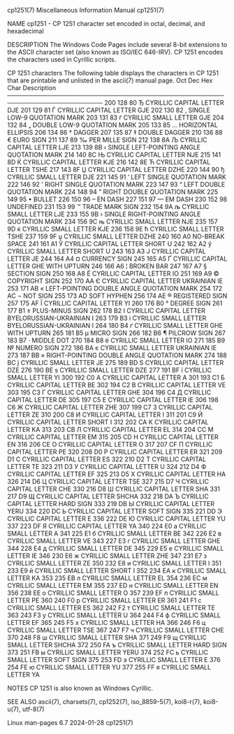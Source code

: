 cp1251(7)						       Miscellaneous Information Manual							     cp1251(7)

NAME
       cp1251 - CP 1251 character set encoded in octal, decimal, and hexadecimal

DESCRIPTION
       The  Windows  Code  Pages  include several 8-bit extensions to the ASCII character set (also known as ISO/IEC 646-IRV).	CP 1251 encodes the characters
       used in Cyrillic scripts.

   CP 1251 characters
       The following table displays the characters in CP 1251 that are printable and unlisted in the ascii(7) manual page.
       Oct   Dec   Hex	 Char	Description
       ────────────────────────────────────────────────────────────────────────
       200   128   80	  Ђ	CYRILLIC CAPITAL LETTER DJE
       201   129   81	  Ѓ	CYRILLIC CAPITAL LETTER GJE
       202   130   82	  ‚	SINGLE LOW-9 QUOTATION MARK
       203   131   83	  ѓ	CYRILLIC SMALL LETTER GJE
       204   132   84	  „	DOUBLE LOW-9 QUOTATION MARK
       205   133   85	  …	HORIZONTAL ELLIPSIS
       206   134   86	  †	DAGGER
       207   135   87	  ‡	DOUBLE DAGGER
       210   136   88	  €	EURO SIGN
       211   137   89	  ‰	PER MILLE SIGN
       212   138   8A	  Љ	CYRILLIC CAPITAL LETTER LJE
       213   139   8B	  ‹	SINGLE LEFT-POINTING ANGLE QUOTATION MARK
       214   140   8C	  Њ	CYRILLIC CAPITAL LETTER NJE
       215   141   8D	  Ќ	CYRILLIC CAPITAL LETTER KJE
       216   142   8E	  Ћ	CYRILLIC CAPITAL LETTER TSHE
       217   143   8F	  Џ	CYRILLIC CAPITAL LETTER DZHE
       220   144   90	  ђ	CYRILLIC SMALL LETTER DJE
       221   145   91	  ‘	LEFT SINGLE QUOTATION MARK
       222   146   92	  ’	RIGHT SINGLE QUOTATION MARK
       223   147   93	  “	LEFT DOUBLE QUOTATION MARK
       224   148   94	  ”	RIGHT DOUBLE QUOTATION MARK
       225   149   95	  •	BULLET
       226   150   96	  –	EN DASH
       227   151   97	  —	EM DASH
       230   152   98		UNDEFINED
       231   153   99	  ™	TRADE MARK SIGN
       232   154   9A	  љ	CYRILLIC SMALL LETTER LJE
       233   155   9B	  ›	SINGLE RIGHT-POINTING ANGLE QUOTATION MARK
       234   156   9C	  њ	CYRILLIC SMALL LETTER NJE
       235   157   9D	  ќ	CYRILLIC SMALL LETTER KJE
       236   158   9E	  ћ	CYRILLIC SMALL LETTER TSHE
       237   159   9F	  џ	CYRILLIC SMALL LETTER DZHE
       240   160   A0		NO-BREAK SPACE
       241   161   A1	  Ў	CYRILLIC CAPITAL LETTER SHORT U
       242   162   A2	  ў	CYRILLIC SMALL LETTER SHORT U
       243   163   A3	  Ј	CYRILLIC CAPITAL LETTER JE
       244   164   A4	  ¤	CURRENCY SIGN
       245   165   A5	  Ґ	CYRILLIC CAPITAL LETTER GHE WITH UPTURN
       246   166   A6	  ¦	BROKEN BAR
       247   167   A7	  §	SECTION SIGN
       250   168   A8	  Ё	CYRILLIC CAPITAL LETTER IO
       251   169   A9	  ©	COPYRIGHT SIGN
       252   170   AA	  Є	CYRILLIC CAPITAL LETTER UKRAINIAN IE
       253   171   AB	  «	LEFT-POINTING DOUBLE ANGLE QUOTATION MARK
       254   172   AC	  ¬	NOT SIGN
       255   173   AD		SOFT HYPHEN
       256   174   AE	  ®	REGISTERED SIGN
       257   175   AF	  Ї	CYRILLIC CAPITAL LETTER YI
       260   176   B0	  °	DEGREE SIGN
       261   177   B1	  ±	PLUS-MINUS SIGN
       262   178   B2	  І	CYRILLIC CAPITAL LETTER
				BYELORUSSIAN-UKRAINIAN I
       263   179   B3	  і	CYRILLIC SMALL LETTER BYELORUSSIAN-UKRAINIAN I
       264   180   B4	  ґ	CYRILLIC SMALL LETTER GHE WITH UPTURN
       265   181   B5	  µ	MICRO SIGN
       266   182   B6	  ¶	PILCROW SIGN
       267   183   B7	  ·	MIDDLE DOT
       270   184   B8	  ё	CYRILLIC SMALL LETTER IO
       271   185   B9	  №	NUMERO SIGN
       272   186   BA	  є	CYRILLIC SMALL LETTER UKRAINIAN IE
       273   187   BB	  »	RIGHT-POINTING DOUBLE ANGLE QUOTATION MARK
       274   188   BC	  ј	CYRILLIC SMALL LETTER JE
       275   189   BD	  Ѕ	CYRILLIC CAPITAL LETTER DZE
       276   190   BE	  ѕ	CYRILLIC SMALL LETTER DZE
       277   191   BF	  ї	CYRILLIC SMALL LETTER YI
       300   192   C0	  А	CYRILLIC CAPITAL LETTER A
       301   193   C1	  Б	CYRILLIC CAPITAL LETTER BE
       302   194   C2	  В	CYRILLIC CAPITAL LETTER VE
       303   195   C3	  Г	CYRILLIC CAPITAL LETTER GHE
       304   196   C4	  Д	CYRILLIC CAPITAL LETTER DE
       305   197   C5	  Е	CYRILLIC CAPITAL LETTER IE
       306   198   C6	  Ж	CYRILLIC CAPITAL LETTER ZHE
       307   199   C7	  З	CYRILLIC CAPITAL LETTER ZE
       310   200   C8	  И	CYRILLIC CAPITAL LETTER I
       311   201   C9	  Й	CYRILLIC CAPITAL LETTER SHORT I
       312   202   CA	  К	CYRILLIC CAPITAL LETTER KA
       313   203   CB	  Л	CYRILLIC CAPITAL LETTER EL
       314   204   CC	  М	CYRILLIC CAPITAL LETTER EM
       315   205   CD	  Н	CYRILLIC CAPITAL LETTER EN
       316   206   CE	  О	CYRILLIC CAPITAL LETTER O
       317   207   CF	  П	CYRILLIC CAPITAL LETTER PE
       320   208   D0	  Р	CYRILLIC CAPITAL LETTER ER
       321   209   D1	  С	CYRILLIC CAPITAL LETTER ES
       322   210   D2	  Т	CYRILLIC CAPITAL LETTER TE
       323   211   D3	  У	CYRILLIC CAPITAL LETTER U
       324   212   D4	  Ф	CYRILLIC CAPITAL LETTER EF
       325   213   D5	  Х	CYRILLIC CAPITAL LETTER HA
       326   214   D6	  Ц	CYRILLIC CAPITAL LETTER TSE
       327   215   D7	  Ч	CYRILLIC CAPITAL LETTER CHE
       330   216   D8	  Ш	CYRILLIC CAPITAL LETTER SHA
       331   217   D9	  Щ	CYRILLIC CAPITAL LETTER SHCHA
       332   218   DA	  Ъ	CYRILLIC CAPITAL LETTER HARD SIGN
       333   219   DB	  Ы	CYRILLIC CAPITAL LETTER YERU
       334   220   DC	  Ь	CYRILLIC CAPITAL LETTER SOFT SIGN
       335   221   DD	  Э	CYRILLIC CAPITAL LETTER E
       336   222   DE	  Ю	CYRILLIC CAPITAL LETTER YU
       337   223   DF	  Я	CYRILLIC CAPITAL LETTER YA
       340   224   E0	  а	CYRILLIC SMALL LETTER A
       341   225   E1	  б	CYRILLIC SMALL LETTER BE
       342   226   E2	  в	CYRILLIC SMALL LETTER VE
       343   227   E3	  г	CYRILLIC SMALL LETTER GHE
       344   228   E4	  д	CYRILLIC SMALL LETTER DE
       345   229   E5	  е	CYRILLIC SMALL LETTER IE
       346   230   E6	  ж	CYRILLIC SMALL LETTER ZHE
       347   231   E7	  з	CYRILLIC SMALL LETTER ZE
       350   232   E8	  и	CYRILLIC SMALL LETTER I
       351   233   E9	  й	CYRILLIC SMALL LETTER SHORT I
       352   234   EA	  к	CYRILLIC SMALL LETTER KA
       353   235   EB	  л	CYRILLIC SMALL LETTER EL
       354   236   EC	  м	CYRILLIC SMALL LETTER EM
       355   237   ED	  н	CYRILLIC SMALL LETTER EN
       356   238   EE	  о	CYRILLIC SMALL LETTER O
       357   239   EF	  п	CYRILLIC SMALL LETTER PE
       360   240   F0	  р	CYRILLIC SMALL LETTER ER
       361   241   F1	  с	CYRILLIC SMALL LETTER ES
       362   242   F2	  т	CYRILLIC SMALL LETTER TE
       363   243   F3	  у	CYRILLIC SMALL LETTER U
       364   244   F4	  ф	CYRILLIC SMALL LETTER EF
       365   245   F5	  х	CYRILLIC SMALL LETTER HA
       366   246   F6	  ц	CYRILLIC SMALL LETTER TSE
       367   247   F7	  ч	CYRILLIC SMALL LETTER CHE
       370   248   F8	  ш	CYRILLIC SMALL LETTER SHA
       371   249   F9	  щ	CYRILLIC SMALL LETTER SHCHA
       372   250   FA	  ъ	CYRILLIC SMALL LETTER HARD SIGN
       373   251   FB	  ы	CYRILLIC SMALL LETTER YERU
       374   252   FC	  ь	CYRILLIC SMALL LETTER SOFT SIGN
       375   253   FD	  э	CYRILLIC SMALL LETTER E
       376   254   FE	  ю	CYRILLIC SMALL LETTER YU
       377   255   FF	  я	CYRILLIC SMALL LETTER YA

NOTES
       CP 1251 is also known as Windows Cyrillic.

SEE ALSO
       ascii(7), charsets(7), cp1252(7), iso_8859-5(7), koi8-r(7), koi8-u(7), utf-8(7)

Linux man-pages 6.7							  2024-01-28								     cp1251(7)
